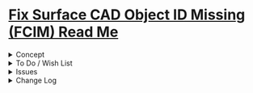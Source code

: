 # [Fix Surface CAD Object ID Missing (FCIM) Read Me]( #r0-4-0/fcim-fix-cad-id-missing/README.md )

<details>

<summary>Concept</summary>

</details>

<details>

<summary>To Do / Wish List</summary>


</details>

<details>

<summary>Issues</summary>


</details>

<details>

<summary>Change Log</summary>

### 2019-05-16 ~ Theo

* F - First commit

</details>